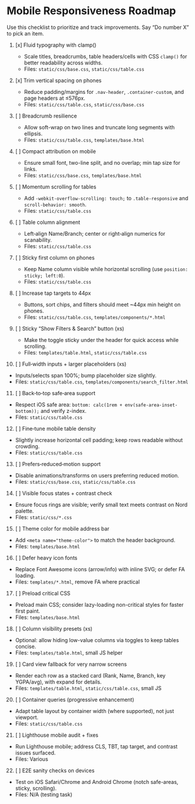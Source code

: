 # Mobile Responsiveness Roadmap

Use this checklist to prioritize and track improvements. Say “Do number X” to pick an item.

1. [x] Fluid typography with clamp()
   - Scale titles, breadcrumbs, table headers/cells with CSS `clamp()` for better readability across widths.
   - Files: `static/css/base.css`, `static/css/table.css`

2. [x] Trim vertical spacing on phones
   - Reduce padding/margins for `.nav-header`, `.container-custom`, and page headers at ≤576px.
   - Files: `static/css/table.css`, `static/css/base.css`

3. [ ] Breadcrumb resilience
   - Allow soft-wrap on two lines and truncate long segments with ellipsis.
   - Files: `static/css/table.css`, `templates/base.html`

4. [ ] Compact attribution on mobile
   - Ensure small font, two-line split, and no overlap; min tap size for links.
   - Files: `static/css/base.css`, `templates/base.html`

5. [ ] Momentum scrolling for tables
   - Add `-webkit-overflow-scrolling: touch;` to `.table-responsive` and `scroll-behavior: smooth`.
   - Files: `static/css/table.css`

6. [ ] Table column alignment
   - Left‑align Name/Branch; center or right‑align numerics for scanability.
   - Files: `static/css/table.css`

7. [ ] Sticky first column on phones
   - Keep Name column visible while horizontal scrolling (use `position: sticky; left:0`).
   - Files: `static/css/table.css`

8. [ ] Increase tap targets to 44px
   - Buttons, sort chips, and filters should meet ~44px min height on phones.
   - Files: `static/css/table.css`, `templates/components/*.html`

9. [ ] Sticky “Show Filters & Search” button (xs)
   - Make the toggle sticky under the header for quick access while scrolling.
   - Files: `templates/table.html`, `static/css/table.css`

10. [ ] Full‑width inputs + larger placeholders (xs)
   - Inputs/selects span 100%; bump placeholder size slightly.
   - Files: `static/css/table.css`, `templates/components/search_filter.html`

11. [ ] Back‑to‑top safe‑area support
   - Respect iOS safe area: `bottom: calc(1rem + env(safe-area-inset-bottom));` and verify z-index.
   - Files: `static/css/table.css`

12. [ ] Fine‑tune mobile table density
   - Slightly increase horizontal cell padding; keep rows readable without crowding.
   - Files: `static/css/table.css`

13. [ ] Prefers‑reduced‑motion support
   - Disable animations/transforms on users preferring reduced motion.
   - Files: `static/css/base.css`, `static/css/table.css`

14. [ ] Visible focus states + contrast check
   - Ensure focus rings are visible; verify small text meets contrast on Nord palette.
   - Files: `static/css/*.css`

15. [ ] Theme color for mobile address bar
   - Add `<meta name="theme-color">` to match the header background.
   - Files: `templates/base.html`

16. [ ] Defer heavy icon fonts
   - Replace Font Awesome icons (arrow/info) with inline SVG; or defer FA loading.
   - Files: `templates/*.html`, remove FA where practical

17. [ ] Preload critical CSS
   - Preload main CSS; consider lazy-loading non-critical styles for faster first paint.
   - Files: `templates/base.html`

18. [ ] Column visibility presets (xs)
   - Optional: allow hiding low-value columns via toggles to keep tables concise.
   - Files: `templates/table.html`, small JS helper

19. [ ] Card view fallback for very narrow screens
   - Render each row as a stacked card (Rank, Name, Branch, key YGPA/avg), with expand for details.
   - Files: `templates/table.html`, `static/css/table.css`, small JS

20. [ ] Container queries (progressive enhancement)
   - Adapt table layout by container width (where supported), not just viewport.
   - Files: `static/css/table.css`

21. [ ] Lighthouse mobile audit + fixes
   - Run Lighthouse mobile; address CLS, TBT, tap target, and contrast issues surfaced.
   - Files: Various

22. [ ] E2E sanity checks on devices
   - Test on iOS Safari/Chrome and Android Chrome (notch safe-areas, sticky, scrolling).
   - Files: N/A (testing task)

